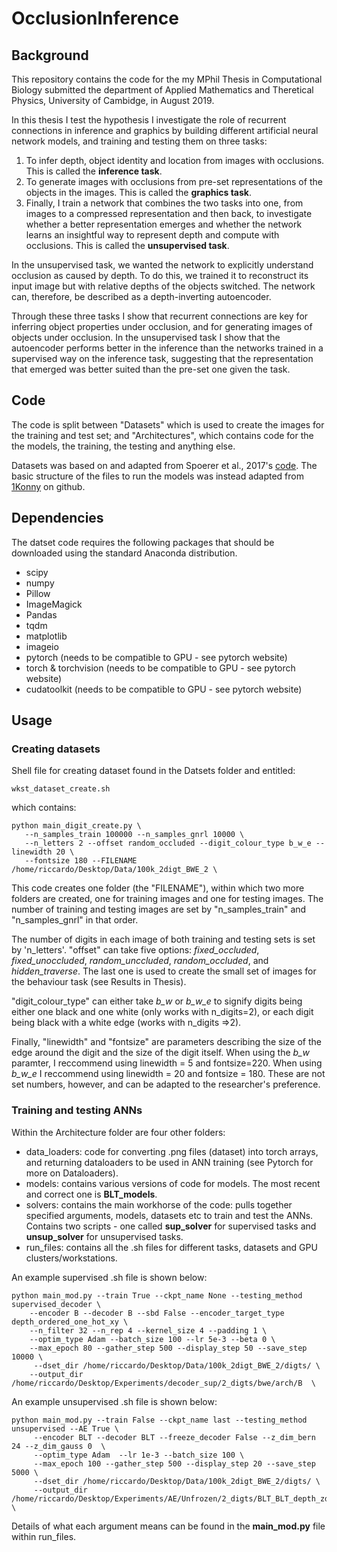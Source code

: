 # OcclusionInference

## Background

This repository contains the code for the my MPhil Thesis in Computational Biology submitted the department of 
Applied Mathematics and Theretical Physics, University of Cambidge, in August 2019. 


In this thesis I test the hypothesis I investigate the role of recurrent connections in inference and graphics by building
different artificial neural network models, and training and testing them on three tasks:
1) To infer depth, object identity and location from images with occlusions. This is called the **inference task**.
2) To generate images with occlusions from pre-set representations of the objects in the images. This is called the  **graphics task**. 
3) Finally, I train a network that combines the two tasks into one, from images to a compressed representation and then back, 
to investigate whether a better representation emerges and whether the network learns an insightful way to represent depth 
and compute with occlusions. This is called the **unsupervised task**. 

In the unsupervised task, we wanted the network to explicitly understand occlusion as caused by depth. To do this,
we trained it to reconstruct its input image but with relative depths of the objects switched. The network can, therefore, 
be described as a depth-inverting autoencoder. 

Through these three tasks I show that recurrent connections are key for inferring object properties under occlusion, and for
generating images of objects under occlusion. In the unsupervised task I show that the autoencoder performs better in the inference
than the networks trained in a supervised way on the inference task, suggesting that the representation that emerged was better suited
than the pre-set one given the task. 

## Code

The code is split between "Datasets" which is used to create the images for the training and test set; and "Architectures",
which contains code for the the models, the training, the testing and anything else.

Datasets was based on and adapted from Spoerer et al., 2017's [code](https://github.com/cjspoerer/digitclutter). 
The basic structure of the files to run the models was instead adapted from [1Konny](https://github.com/1Konny/Beta-VAE) on github.

## Dependencies 

The datset code requires the following packages that should be downloaded using the standard Anaconda distribution.
* scipy
* numpy
* Pillow
* ImageMagick
* Pandas
* tqdm
* matplotlib
* imageio
* pytorch (needs to be compatible to GPU - see pytorch website)
* torch & torchvision (needs to be compatible to GPU - see pytorch website)
* cudatoolkit (needs to be compatible to GPU - see pytorch website)



## Usage

### Creating datasets

Shell file for creating dataset found in the Datsets folder and entitled:

```
wkst_dataset_create.sh
```

which contains:

```
python main_digit_create.py \
   --n_samples_train 100000 --n_samples_gnrl 10000 \
   --n_letters 2 --offset random_occluded --digit_colour_type b_w_e --linewidth 20 \
   --fontsize 180 --FILENAME /home/riccardo/Desktop/Data/100k_2digt_BWE_2 \
```
This code creates one folder (the "FILENAME"), within which two more folders are created, one for training images and one for testing images. The number of training and testing images are set by "n_samples_train" and "n_samples_gnrl" in that order. 

The number of digits in each image of both training and testing sets is set by 'n_letters'. 
"offset" can take five options: *fixed_occluded*, *fixed_unoccluded*, *random_unccluded*, *random_occluded*, and *hidden_traverse*. The last one is used to create the small set of images for the behaviour task (see Results in Thesis).

"digit_colour_type" can either take *b_w* or *b_w_e* to signify digits being either one black and one white (only works with n_digits=2), or each digit being black with a white edge (works with n_digits =>2). 

Finally, "linewidth" and "fontsize" are parameters describing the size of the edge around the digit and the size of the digit itself. When using the *b_w* paramter, I reccommend using linewidth = 5 and fontsize=220. When using *b_w_e* I reccommend using linewidth = 20 and fontsize = 180. These are not set numbers, however, and can be adapted to the researcher's preference.


### Training and testing ANNs

Within the Architecture folder are four other folders: 
* data_loaders: code for converting .png files (dataset) into torch arrays, and returning dataloaders to be used in ANN training (see Pytorch for more on Dataloaders). 
* models: contains various versions of code for models. The most recent and correct one is **BLT_models**.
* solvers: contains the main workhorse of the code: pulls together specified arguments, models, datasets etc to train and test the ANNs. Contains two scripts - one called **sup_solver** for supervised tasks and **unsup_solver** for unsupervised tasks. 
* run_files: contains all the .sh files for different tasks, datasets and GPU clusters/workstations.  


An example supervised .sh file is shown below:
```
python main_mod.py --train True --ckpt_name None --testing_method supervised_decoder \
    --encoder B --decoder B --sbd False --encoder_target_type depth_ordered_one_hot_xy \
    --n_filter 32 --n_rep 4 --kernel_size 4 --padding 1 \
    --optim_type Adam --batch_size 100 --lr 5e-3 --beta 0 \
    --max_epoch 80 --gather_step 500 --display_step 50 --save_step 10000 \
     --dset_dir /home/riccardo/Desktop/Data/100k_2digt_BWE_2/digts/ \
    --output_dir /home/riccardo/Desktop/Experiments/decoder_sup/2_digts/bwe/arch/B  \
```

An example unsupervised .sh file is shown below:
```
python main_mod.py --train False --ckpt_name last --testing_method unsupervised --AE True \
     --encoder BLT --decoder BLT --freeze_decoder False --z_dim_bern 24 --z_dim_gauss 0  \
     --optim_type Adam  --lr 1e-3 --batch_size 100 \
     --max_epoch 100 --gather_step 500 --display_step 20 --save_step 5000 \
     --dset_dir /home/riccardo/Desktop/Data/100k_2digt_BWE_2/digts/ \
     --output_dir /home/riccardo/Desktop/Experiments/AE/Unfrozen/2_digts/BLT_BLT_depth_zdim24_2 \
```

Details of what each argument means can be found in the **main_mod.py** file within run_files. 




